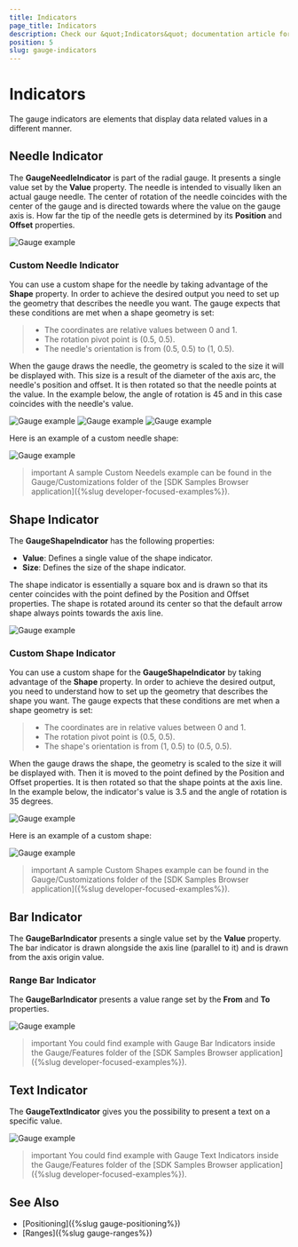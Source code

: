 ```yaml
---
title: Indicators
page_title: Indicators
description: Check our &quot;Indicators&quot; documentation article for Telerik Gauge for Xamarin control.
position: 5
slug: gauge-indicators
---
```


# Indicators

The gauge indicators are elements that display data related values in a different manner.

## Needle Indicator

The **GaugeNeedleIndicator** is part of the radial gauge. It presents a single value set by the **Value** property. The needle is intended to visually liken an actual gauge needle. The center of rotation of the needle coincides with the center of the gauge and is directed towards where the value on the gauge axis is. How far the tip of the needle gets is determined by its **Position** and **Offset** properties.

![Gauge example](images/gauge-needle-indicator.png)

### Custom Needle Indicator

You can use a custom shape for the needle by taking advantage of the **Shape** property. In order to achieve the desired output you need to set up the geometry that describes the needle you want. The gauge expects that these conditions are met when a shape geometry is set:

>- The coordinates are relative values between 0 and 1.
>- The rotation pivot point is (0.5, 0.5).
>- The needle's orientation is from (0.5, 0.5) to (1, 0.5).

When the gauge draws the needle, the geometry is scaled to the size it will be displayed with. This size is a result of the diameter of the axis arc, the needle's position and offset. It is then rotated so that the needle points at the value. In the example below, the angle of rotation is 45 and in this case coincides with the needle's value.

![Gauge example](images/gauge-needle-indicator-shape.png)
![Gauge example](images/gauge-needle-indicator-shape-rotated.png)
![Gauge example](images/gauge-needle-indicator-with-grid.png)

Here is an example of a custom needle shape:

<snippet id='gauge-custom-needle-shape'/>

![Gauge example](images/gauge-custom-needle-shape.png)

>important A sample Custom Needels example can be found in the Gauge/Customizations folder of the [SDK Samples Browser application]({%slug developer-focused-examples%}).

## Shape Indicator

The **GaugeShapeIndicator** has the following properties:

* **Value**: Defines a single value of the shape indicator. 
* **Size**: Defines the size of the shape indicator. 

The shape indicator is essentially a square box and is drawn so that its center coincides with the point defined by the Position and Offset properties. The shape is rotated around its center so that the default arrow shape always points towards the axis line. 

![Gauge example](images/gauge-shape-indicator.png)

### Custom Shape Indicator

You can use a custom shape for the **GaugeShapeIndicator** by taking advantage of the **Shape** property. In order to achieve the desired output, you need to understand how to set up the geometry that describes the shape you want. The gauge expects that these conditions are met when a shape geometry is set:

>- The coordinates are in relative values between 0 and 1.
>- The rotation pivot point is (0.5, 0.5).
>- The shape's orientation is from (1, 0.5) to (0.5, 0.5).

When the gauge draws the shape, the geometry is scaled to the size it will be displayed with. Then it is moved to the point defined by the Position and Offset properties. It is then rotated so that the shape points at the axis line. In the example below, the indicator's value is 3.5 and the angle of rotation is 35 degrees.

![Gauge example](images/gauge-shape-indicator-gif.gif)

Here is an example of a custom shape:

<snippet id='gauge-custom-shape'/>

![Gauge example](images/gauge-shape-custom-shape.png)

>important A sample Custom Shapes example can be found in the Gauge/Customizations folder of the [SDK Samples Browser application]({%slug developer-focused-examples%}).

## Bar Indicator

The **GaugeBarIndicator** presents a single value set by the **Value** property. The bar indicator is drawn alongside the axis line (parallel to it) and is drawn from the axis origin value. 

<snippet id='gauge-bar-indicator'/>

### Range Bar Indicator

The **GaugeBarIndicator** presents a value range set by the **From** and **To** properties. 

<snippet id='gauge-range-bar-indicator'/>

![Gauge example](images/gauge-bar-indicator-overview.png)

>important You could find example with Gauge Bar Indicators inside the Gauge/Features folder of the [SDK Samples Browser application]({%slug developer-focused-examples%}).

## Text Indicator

The **GaugeTextIndicator** gives you the possibility to present a text on a specific value. 

<snippet id='gauge-text-indicator'/>

![Gauge example](images/gauge-indicators-text-indicator.png)

>important You could find example with Gauge Text Indicators inside the Gauge/Features folder of the [SDK Samples Browser application]({%slug developer-focused-examples%}).

## See Also

- [Positioning]({%slug gauge-positioning%})
- [Ranges]({%slug gauge-ranges%})
